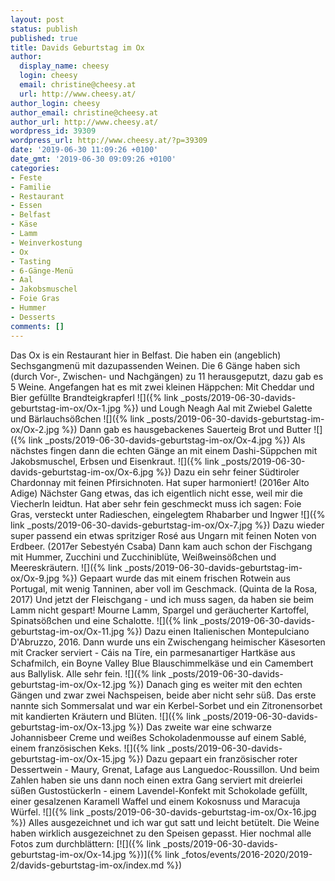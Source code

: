 ```yaml
---
layout: post
status: publish
published: true
title: Davids Geburtstag im Ox
author:
  display_name: cheesy
  login: cheesy
  email: christine@cheesy.at
  url: http://www.cheesy.at/
author_login: cheesy
author_email: christine@cheesy.at
author_url: http://www.cheesy.at/
wordpress_id: 39309
wordpress_url: http://www.cheesy.at/?p=39309
date: '2019-06-30 11:09:26 +0100'
date_gmt: '2019-06-30 09:09:26 +0100'
categories:
- Feste
- Familie
- Restaurant
- Essen
- Belfast
- Käse
- Lamm
- Weinverkostung
- Ox
- Tasting
- 6-Gänge-Menü
- Aal
- Jakobsmuschel
- Foie Gras
- Hummer
- Desserts
comments: []
---
```

Das Ox is ein Restaurant hier in Belfast. Die haben ein (angeblich) Sechsgangmenü mit dazupassenden Weinen. Die 6 Gänge haben sich (durch Vor-, Zwischen- und Nachgängen) zu 11 herausgeputzt, dazu gab es 5 Weine.
Angefangen hat es mit zwei kleinen Häppchen:
Mit Cheddar und Bier gefüllte Brandteigkrapferl
 ![]({% link _posts/2019-06-30-davids-geburtstag-im-ox/Ox-1.jpg %})
und Lough Neagh Aal mit Zwiebel Galette und Bärlauchsößchen
 ![]({% link _posts/2019-06-30-davids-geburtstag-im-ox/Ox-2.jpg %})
Dann gab es hausgebackenes Sauerteig Brot und Butter
 ![]({% link _posts/2019-06-30-davids-geburtstag-im-ox/Ox-4.jpg %})
Als nächstes fingen dann die echten Gänge an mit einem Dashi-Süppchen mit Jakobsmuschel, Erbsen und Eisenkraut.
 ![]({% link _posts/2019-06-30-davids-geburtstag-im-ox/Ox-6.jpg %})
Dazu ein sehr feiner Südtiroler Chardonnay mit feinen Pfirsichnoten. Hat super harmoniert! (2016er Alto Adige)
Nächster Gang etwas, das ich eigentlich nicht esse, weil mir die Viecherln leidtun. Hat aber sehr fein geschmeckt muss ich sagen: Foie Gras, versteckt unter Radieschen, eingelegtem Rhabarber und Ingwer
 ![]({% link _posts/2019-06-30-davids-geburtstag-im-ox/Ox-7.jpg %})
Dazu wieder super passend ein etwas spritziger Rosé aus Ungarn mit feinen Noten von Erdbeer. (2017er Sebestyén Csaba)
Dann kam auch schon der Fischgang mit Hummer, Zucchini und Zucchiniblüte, Weißweinsößchen und Meereskräutern.
 ![]({% link _posts/2019-06-30-davids-geburtstag-im-ox/Ox-9.jpg %})
Gepaart wurde das mit einem frischen Rotwein aus Portugal, mit wenig Tanninen, aber voll im Geschmack. (Quinta de la Rosa, 2017)
Und jetzt der Fleischgang - und ich muss sagen, da haben sie beim Lamm nicht gespart!
Mourne Lamm, Spargel und geräucherter Kartoffel, Spinatsößchen und eine Schalotte.
 ![]({% link _posts/2019-06-30-davids-geburtstag-im-ox/Ox-11.jpg %})
Dazu einen Italienischen Montepulciano D'Abruzzo, 2016.
Dann wurde uns ein Zwischengang heimischer Käsesorten mit Cracker serviert - Cáis na Tíre, ein parmesanartiger Hartkäse aus Schafmilch, ein Boyne Valley Blue Blauschimmelkäse und ein Camembert aus Ballylisk. Alle sehr fein.
 ![]({% link _posts/2019-06-30-davids-geburtstag-im-ox/Ox-12.jpg %})
Danach ging es weiter mit den echten Gängen und zwar zwei Nachspeisen, beide aber nicht sehr süß.
Das erste nannte sich Sommersalat und war ein Kerbel-Sorbet und ein Zitronensorbet mit kandierten Kräutern und Blüten.
 ![]({% link _posts/2019-06-30-davids-geburtstag-im-ox/Ox-13.jpg %})
Das zweite war eine schwarze Johannisbeer Creme und weißes Schokoladenmousse auf einem Sablé, einem französischen Keks.
 ![]({% link _posts/2019-06-30-davids-geburtstag-im-ox/Ox-15.jpg %})
Dazu gepaart ein französischer roter Dessertwein - Maury, Grenat, Lafage aus Languedoc-Roussillon.
Und beim Zahlen haben sie uns dann noch einen extra Gang serviert mit dreierlei süßen Gustostückerln - einem Lavendel-Konfekt mit Schokolade gefüllt, einer gesalzenen Karamell Waffel und einem Kokosnuss und Maracuja Würfel.
 ![]({% link _posts/2019-06-30-davids-geburtstag-im-ox/Ox-16.jpg %})
Alles ausgezeichnet und ich war gut satt und leicht betütelt. Die Weine haben wirklich ausgezeichnet zu den Speisen gepasst.
Hier nochmal alle Fotos zum durchblättern:
[![]({% link _posts/2019-06-30-davids-geburtstag-im-ox/Ox-14.jpg %})]({% link _fotos/events/2016-2020/2019-2/davids-geburtstag-im-ox/index.md %})
